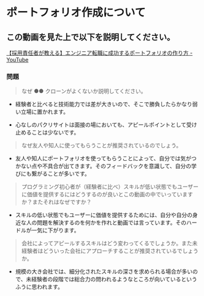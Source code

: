 # ポートフォリオ作成について

## この動画を見た上で以下を説明してください。

[【採用責任者が教える】エンジニア転職に成功するポートフォリオの作り方 - YouTube](https://www.youtube.com/watch?v=yECZUUhljjg&feature=youtu.be)

### 問題

> なぜ ●● クローンがよくないか説明してください。

- 経験者と比べると技術能力では差が大きいので、そこで勝負したらかなり弱い立場に置かれます。

- 心なしのパクリサイトは面接の場においても、アピールポイントとして受け止めることは少ないです。

> なぜ友人や知人に使ってもらうことが推奨されているのでしょう。

- 友人や知人にポートフォリオを使ってもらうことによって、自分では気がつかない点や不具合が出てきます。そのフィードバックを意識して、自分の学びにも繋がることが多いです。

> プログラミング初心者が（経験者に比べ）スキルが低い状態でもユーザーに価値を提供するにはどうするのが良いとこの動画の中でいっていますか？またそれはなぜですか？

- スキルの低い状態でもユーザーに価値を提供するためには、自分や自分の身近な人の問題を解決するのを何かを作れと動画では言っています。そのハードルが一気に下がります。

> 会社によってアピールするスキルはどう変わってくるでしょうか。また未経験者はどういった会社にアプローチすることが推奨されているでしょうか。

- 規模の大き会社では、細分化されたスキルの深さを求められる場合が多いので、未経験者の段階では総合力の問われるようなところが向いているというふうに思われます。
